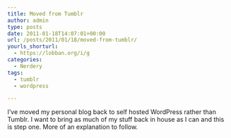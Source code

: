 ```yaml
---
title: Moved from Tumblr
author: admin
type: posts
date: 2011-01-18T14:07:01+00:00
url: /posts/2011/01/18/moved-from-tumblr/
yourls_shorturl:
  - https://lobban.org/i/g
categories:
  - Nerdery
tags:
  - tumblr
  - wordpress

---
```

I&#8217;ve moved my personal blog back to self hosted WordPress rather than Tumblr. I want to bring as much of my stuff back in house as I can and this is step one. More of an explanation to follow.
